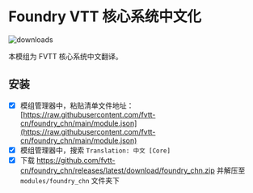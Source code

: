 # Foundry VTT 核心系统中文化
![downloads](https://img.shields.io/github/downloads/fvtt-cn/foundry_chn/total)

本模组为 FVTT 核心系统中文翻译。

## 安装
- [x] 模组管理器中，粘贴清单文件地址： [https://raw.githubusercontent.com/fvtt-cn/foundry_chn/main/module.json](https://raw.githubusercontent.com/fvtt-cn/foundry_chn/main/module.json)
- [x] 模组管理器中，搜索 `Translation: 中文 [Core]`
- [x] 下载 https://github.com/fvtt-cn/foundry_chn/releases/latest/download/foundry_chn.zip 并解压至 `modules/foundry_chn` 文件夹下
